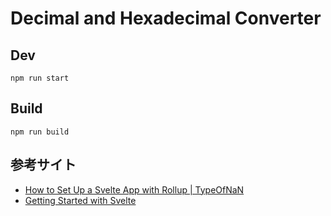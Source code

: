 # Decimal and Hexadecimal Converter

## Dev
```
npm run start
```

## Build
```
npm run build
```

## 参考サイト
- [How to Set Up a Svelte App with Rollup | TypeOfNaN](https://typeofnan.dev/how-to-set-up-a-svelte-app-with-rollup/)
- [Getting Started with Svelte](https://www.snowpack.dev/tutorials/svelte)
